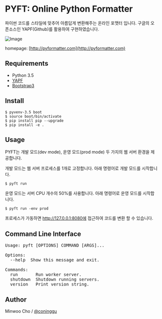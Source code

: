 # PYFT: Online Python Formatter
파이썬 코드를 스타일에 맞추어 아름답게 변환해주는 온라인 포맷터 입니다. 
구글의 오픈소스인 YAPF(Github)를 활용하여 구현하였습니다.

![Image](https://user-images.githubusercontent.com/32844298/33494810-e424a3c2-d707-11e7-934e-241756c1387d.png)

homepage: [http://pyformatter.com](http://pyformatter.com)

## Requirements
- Python 3.5
- [YAPF](https://github.com/google/yapf)
- [Bootstrap3](https://getbootstrap.com)

## Install
    $ pyvenv-3.5 boot
    $ source boot/bin/activate
    $ pip install pip --upgrade
    $ pip install -e .

## Usage
PYFT는 개발 모드(dev mode), 운영 모드(prod mode) 두 가지의 웹 서버 환경을 제공합니다. 

개발 모드는 웹 서버 프로세스를 1개로 고정합니다. 아래 명령어로 개발 모드를 시작합니다. 
    
    $ pyft run 

운영 모드는 서버 CPU 개수의 50%를 사용합니다. 아래 명령어로 운영 모드를 시작합니다. 

    $ pyft run -env prod

프로세스가 가동하면 http://127.0.0.1:8080에 접근하여 코드를 변환 할 수 있습니다.

## Command Line Interface

<pre>
Usage: pyft [OPTIONS] COMMAND [ARGS]...

Options:
  --help  Show this message and exit.

Commands:
  run       Run worker server.
  shutdown  Shutdown running servers.
  version   Print version string.
</pre>

## Author
Minwoo Cho / [@coninggu](http://coninggu.github.io)